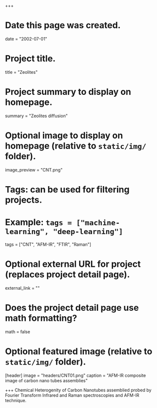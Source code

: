 +++
# Date this page was created.
date = "2002-07-01"

# Project title.
title = "Zeolites"

# Project summary to display on homepage.
summary = "Zeolites diffusion"

# Optional image to display on homepage (relative to `static/img/` folder).
image_preview = "CNT.png"

# Tags: can be used for filtering projects.
# Example: `tags = ["machine-learning", "deep-learning"]`
tags = ["CNT", "AFM-IR", "FTIR", "Raman"]

# Optional external URL for project (replaces project detail page).
external_link = ""

# Does the project detail page use math formatting?
math = false

# Optional featured image (relative to `static/img/` folder).
[header]
image = "headers/CNT01.png"
caption = "AFM-IR composite image of carbon nano tubes assemblies"

+++
Chemical Heterogenity of Carbon Nanotubes assemblied probed by Fourier Transform Infrared and Raman spectroscopies and AFM-IR technique.
